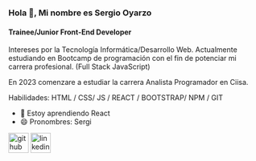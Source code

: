 ### Hola 👋, Mi nombre es Sergio Oyarzo
#### Trainee/Junior Front-End Developer
Intereses por la Tecnología Informática/Desarrollo Web. Actualmente estudiando en Bootcamp de programación con el fin de potenciar mi carrera profesional. (Full Stack JavaScript)

En 2023 comenzare a estudiar la carrera Analista Programador en Ciisa.


Habilidades: HTML / CSS/ JS / REACT / BOOTSTRAP/ NPM / GIT

- 🌱 Estoy aprendiendo React 
- 😄 Pronombres: Sergi 


[<img src='https://cdn.jsdelivr.net/npm/simple-icons@3.0.1/icons/github.svg' alt='github' height='40'>](https://github.com/https://github.com/sergi199904)  [<img src='https://cdn.jsdelivr.net/npm/simple-icons@3.0.1/icons/linkedin.svg' alt='linkedin' height='40'>](https://www.linkedin.com/in/https://www.linkedin.com/in/sergio-oyarzo-414652130//)  

